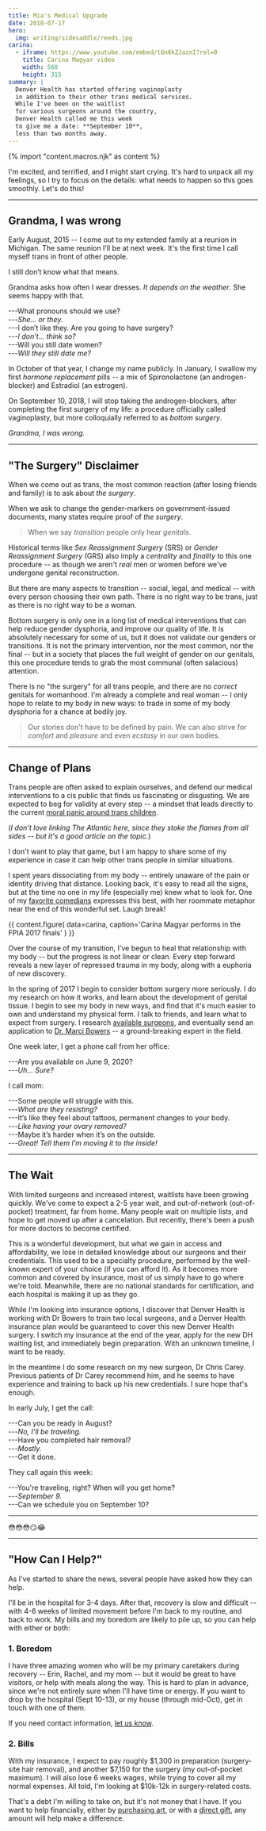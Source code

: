 ```yaml
---
title: Mia's Medical Upgrade
date: 2018-07-17
hero:
  img: writing/sidesaddle/reeds.jpg
carina:
  - iframe: https://www.youtube.com/embed/tGn6kZJaznI?rel=0
    title: Carina Magyar video
    width: 560
    height: 315
summary: |
  Denver Health has started offering vaginoplasty
  in addition to their other trans medical services.
  While I've been on the waitlist
  for various surgeons around the country,
  Denver Health called me this week
  to give me a date: **September 10**,
  less than two months away.
---
```

{% import "content.macros.njk" as content %}

I'm excited, and terrified,
and I might start crying.
It's hard to unpack all my feelings,
so I try to focus on the details:
what needs to happen
so this goes smoothly.
Let's do this!

------

## Grandma, I was wrong

Early August, 2015 --
I come out to my extended family at a reunion in Michigan.
The same reunion I'll be at next week.
It's the first time I call myself trans in front of other people.

I still don’t know what that means.

Grandma asks how often I wear dresses.
*It depends on the weather*.
She seems happy with that.

---What pronouns should we use? \
---*She… or they.* \
---I don’t like they. Are you going to have surgery? \
---*I don’t… think so?* \
---Will you still date women? \
---*Will they still date me?*

In October of that year, I change my name publicly.
In January, I swallow my first *hormone replacement* pills --
a mix of Spironolactone (an androgen-blocker) and Estradiol (an estrogen).

On September 10, 2018, I will stop taking the androgen-blockers,
after completing the first surgery of my life:
a procedure officially called vaginoplasty,
but more colloquially referred to as *bottom surgery*.

*Grandma, I was wrong.*


-------


## "The Surgery" Disclaimer

When we come out as trans,
the most common reaction
(after losing friends and family)
is to ask about *the surgery*.

When we ask to change the gender-markers
on government-issued documents,
many states require proof of *the surgery*.

> When we say *transition*
> people only hear *genitals*.

Historical terms like *Sex Reassignment Surgery* (SRS)
or *Gender Reassignment Surgery* (GRS)
also imply a *centrality* and *finality* to this one procedure --
as though we aren't *real* men or women
before we've undergone genital reconstruction.

But there are many aspects to transition --
social, legal, and medical --
with every person choosing their own path.
There is no right way to be trans,
just as there is no right way to be a woman.

Bottom surgery is only one in a long list of medical interventions
that can help reduce gender dysphoria,
and improve our quality of life.
It is absolutely necessary for some of us,
but it does not validate our genders
or transitions.
It is not the primary intervention,
nor the most common,
nor the final --
but in a society that places the full weight of gender
on our genitals,
this one procedure tends to
grab the most communal (often salacious) attention.

There is no "the surgery" for all trans people,
and there are no *correct* genitals for womanhood.
I'm already a complete and real woman --
I only hope to relate to my body in new ways:
to trade in some of my body dysphoria
for a chance at bodily joy.

> Our stories don't have to be defined by pain.
> We can also strive for *comfort* and *pleasure*
> and even *ecstasy* in our own bodies.


-------


## Change of Plans

Trans people are often asked to explain ourselves,
and defend our medical interventions
to a cis public that finds us fascinating or disgusting.
We are expected to beg for validity at every step --
a mindset that leads directly
to the current [moral panic around trans children][panic].

[panic]: https://www.theatlantic.com/family/archive/2018/07/desistance/564560/

(*I don't love linking The Atlantic here,
since they stoke the flames from all sides --
but it's a good article on the topic.*)

I don't want to play that game,
but I am happy to share some of my experience
in case it can help other trans people
in similar situations.

I spent years dissociating from my body --
entirely unaware of the pain or identity
driving that distance.
Looking back, it's easy to read all the signs,
but at the time no one in my life
(especially me) knew what to look for.
One of my [favorite comedians][carina] expresses this best,
with her roommate metaphor
near the end of this wonderful set.
Laugh break!

[carina]: https://www.carinamagyar.com/

{{ content.figure(
  data=carina,
  caption='Carina Magyar performs in the FPIA 2017 finals'
) }}

Over the course of my transition,
I've begun to heal that relationship with my body --
but the progress is not linear or clean.
Every step forward reveals a new layer
of repressed trauma in my body,
along with a euphoria of new discovery.

In the spring of 2017
I begin to consider bottom surgery more seriously.
I do my research on how it works,
and learn about the development
of genital tissue.
I begin to see my body in new ways,
and find that it's much easier to own and understand
my physical form.
I talk to friends,
and learn what to expect from surgery.
I research [available surgeons][surgeons],
and eventually send an application to [Dr. Marci Bowers][marci] --
a ground-breaking expert in the field.

[surgeons]: https://www.transhealthcare.org/vaginoplasty/
[marci]: https://marcibowers.com/

One week later,
I get a phone call from her office:

---Are you available on June 9, 2020? \
---*Uh… Sure?*

I call mom:

---Some people will struggle with this. \
---*What are they resisting?* \
---It’s like they feel about tattoos, permanent changes to your body. \
---*Like having your ovary removed?* \
---Maybe it’s harder when it’s on the outside. \
---*Great! Tell them I’m moving it to the inside!*


-------


## The Wait

With limited surgeons and increased interest,
waitlists have been growing quickly.
We've come to expect a 2-5 year wait,
and out-of-network (out-of-pocket) treatment,
far from home.
Many people wait on multiple lists,
and hope to get moved up after a cancelation.
But recently,
there's been a push for more doctors
to become certified.

This is a wonderful development,
but what we gain in access and affordability,
we lose in detailed knowledge about our surgeons
and their credentials.
This used to be a specialty procedure,
performed by the well-known expert of your choice
(if you can afford it).
As it becomes more common
and covered by insurance,
most of us simply have to go where we're told.
Meanwhile, there are no national standards for certification,
and each hospital is making it up as they go.

While I'm looking into insurance options,
I discover that Denver Health
is working with Dr Bowers to train two local surgeons,
and a Denver Health insurance plan
would be guaranteed to cover
this new Denver Health surgery.
I switch my insurance at the end of the year,
apply for the new DH waiting list,
and immediately begin preparation.
With an unknown timeline,
I want to be ready.

In the meantime I do some research on my new surgeon,
Dr Chris Carey.
Previous patients of Dr Carey recommend him,
and he seems to have experience and training
to back up his new credentials.
I sure hope that's enough.

In early July, I get the call:

---Can you be ready in August? \
---*No, I'll be traveling.* \
---Have you completed hair removal? \
---*Mostly.* \
---Get it done.

They call again this week:

---You're traveling, right? When will you get home? \
---*September 9.* \
---Can we schedule you on September 10?


-------

😳😳😳😏😂

-------


## "How Can I Help?"

As I've started to share the news,
several people have asked how they can help.

I'll be in the hospital for 3-4 days.
After that,
recovery is slow and difficult --
with 4-6 weeks of limited movement
before I'm back to my routine,
and back to work.
My bills and my boredom are likely to pile up,
so you can help with either or both:


### 1. Boredom

I have three amazing women
who will be my primary caretakers
during recovery --
Erin, Rachel, and my mom --
but it would be great to have visitors,
or help with meals along the way.
This is hard to plan in advance,
since we're not entirely sure
when I'll have time or energy.
If you want to drop by the hospital
(Sept 10-13),
or my house (through mid-Oct),
get in touch with one of them.

If you need contact information,
[let us know][contact].

[contact]: /contact/


### 2. Bills

With my insurance,
I expect to pay roughly $1,300 in preparation
(surgery-site hair removal),
and another $7,150 for the surgery
(my out-of-pocket maximum).
I will also lose 6 weeks wages,
while trying to cover all my normal expenses.
All told, I'm looking at $10k-12k
in surgery-related costs.

That's a debt I'm willing to take on,
but it's not money that I have.
If you want to help financially,
either by [purchasing art][art],
or with a [direct gift][gift],
any amount will help make a difference.

<iframe class='gfm-media-widget' image='1' coinfo='1' width='100%' height='100%' frameborder='0' id='mias-medical-upgrade'></iframe><script src='//funds.gofundme.com/js/5.0/media-widget.js'></script>

[art]: https://miriamsuzanne.square.site/
[gift]: https://www.gofundme.com/mias-medical-upgrade


### 3. Support Others

Thank you for all the support
that you've shown me through my transition.
I feel very lucky to have friends and family
that have stood by me,
and asked how to be helpful.

Many of my friends are less fortunate.
Here are a few places you can volunteer or donate
to help trans people more broadly:

- [Gender Identity Center of Colorado](https://www.facebook.com/donate/285481692031069/288652908380614/)
- [The Trevor Project](https://www.thetrevorproject.org/)
- [Transgender Law Center](https://transgenderlawcenter.org/)

I know there are other issues in the world
that also need money and attention.
Support immigrants, and refugees,
and anyone else who needs it.


-------


Thank you again for all your love and support
over the last few years --
it means the world to me.

*Much love,* \
❤️ Mia
